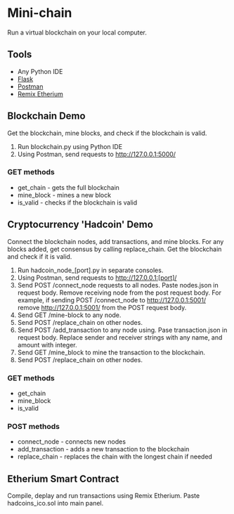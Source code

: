 # Mini-chain
Run a virtual blockchain on your local computer.

## Tools
* Any Python IDE
* [Flask](https://flask.palletsprojects.com/en/1.1.x/)
* [Postman](https://www.getpostman.com/)
* [Remix Etherium](https://remix.ethereum.org)

## Blockchain Demo
Get the blockchain, mine blocks, and check if the blockchain is valid.

1. Run blockchain.py using Python IDE
2. Using Postman, send requests to http://127.0.0.1:5000/
### GET methods
* get_chain - gets the full blockchain
* mine_block - mines a new block
* is_valid - checks if the blockchain is valid

## Cryptocurrency 'Hadcoin' Demo
Connect the blockchain nodes, add transactions, and mine blocks. For any blocks added, get consensus by calling replace_chain. Get the blockchain and check if it is valid.

1. Run hadcoin_node_[port].py in separate consoles.
2. Using Postman, send requests to http://127.0.0.1:[port]/
3. Send POST /connect_node requests to all nodes. Paste nodes.json in request body. Remove receiving node from the post request body. For example, if sending POST /connect_node to http://127.0.0.1:5001/ remove http://127.0.0.1:5001/ from the POST request body.
5. Send GET /mine-block to any node.
6. Send POST /replace_chain on other nodes.
7. Send POST /add_transaction to any node using. Pase transaction.json in request body. Replace sender and receiver strings with any name, and amount with integer.
8. Send GET /mine_block to mine the transaction to the blockchain.
9. Send POST /replace_chain on other nodes.

### GET methods
* get_chain
* mine_block
* is_valid

### POST methods
* connect_node - connects new nodes
* add_transaction - adds a new transaction to the blockchain
* replace_chain - replaces the chain with the longest chain if needed

## Etherium Smart Contract
Compile, deplay and run transactions using Remix Etherium.
Paste hadcoins_ico.sol into main panel.
